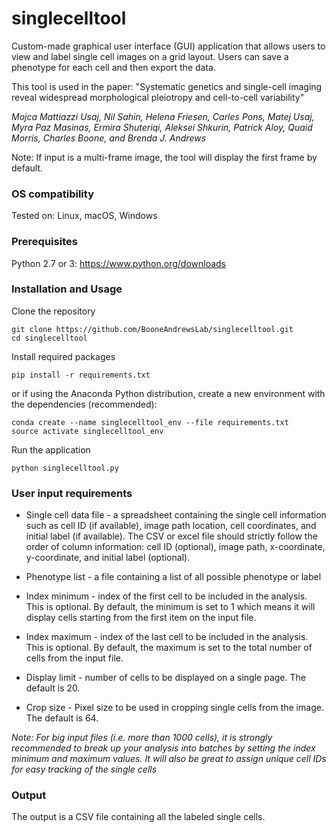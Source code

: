 # singlecelltool
Custom-made graphical user interface (GUI) application that allows users to view and 
label single cell images on a grid layout. Users can save a phenotype for each cell 
and then export the data.

This tool is used in the paper: "Systematic genetics and single-cell imaging reveal 
widespread morphological pleiotropy and cell-to-cell variability"

_Mojca Mattiazzi Usaj, Nil Sahin, Helena Friesen, Carles Pons, Matej Usaj,
 Myra Paz Masinas, Ermira Shuteriqi, Aleksei Shkurin, Patrick Aloy, Quaid Morris, 
 Charles Boone, and Brenda J. Andrews_
 
Note: If input is a multi-frame image, the tool will display the first frame by default.

### OS compatibility
Tested on: Linux, macOS, Windows


### Prerequisites
Python 2.7 or 3: https://www.python.org/downloads

### Installation and Usage
Clone the repository
```
git clone https://github.com/BooneAndrewsLab/singlecelltool.git
cd singlecelltool
```

Install required packages
```
pip install -r requirements.txt
```

or if using the Anaconda Python distribution, create a new environment with the dependencies (recommended):
```
conda create --name singlecelltool_env --file requirements.txt
source activate singlecelltool_env
```

Run the application
```
python singlecelltool.py
```

### User input requirements 
* Single cell data file - a spreadsheet containing the single cell information such as cell ID (if available),
image path location, cell coordinates,  and initial label (if available). The CSV or 
excel file should strictly follow the order of column information: cell ID (optional), image path, 
x-coordinate, y-coordinate, and initial label (optional). 

* Phenotype list -  a file containing a list of all possible phenotype or label

* Index minimum - index of the first cell to be included in the analysis. This is optional. By default, 
the minimum is set to 1 which means it will display cells starting from the first item on the input file. 

* Index maximum - index of the last cell to be included in the analysis. This is optional. By default, 
the maximum is set to the total number of cells from the input file.


* Display limit - number of cells to be displayed on a single page. The default is 20.

* Crop size - Pixel size to be used in cropping single cells from the image.
The default is 64.

_Note: For big input files (i.e. more than 1000 cells), it is strongly recommended to break up your analysis
into batches by setting the index minimum and maximum values. It will also be great to assign unique cell IDs
for easy tracking of the single cells_

### Output
The output is a CSV file containing all the labeled single cells.